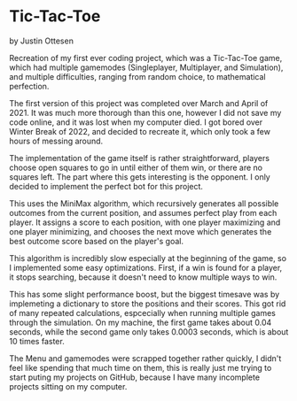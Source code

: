 # Tic-Tac-Toe
by Justin Ottesen

Recreation of my first ever coding project, which was a Tic-Tac-Toe game,
which had multiple gamemodes (Singleplayer, Multiplayer, and Simulation),
and multiple difficulties, ranging from random choice, to mathematical
perfection.

The first version of this project was completed over March and April of 2021.
It was much more thorough than this one, however I did not save my code online,
and it was lost when my computer died. I got bored over Winter Break of 2022,
and decided to recreate it, which only took a few hours of messing around.

The implementation of the game itself is rather straightforward, players choose
open squares to go in until either of them win, or there are no squares left.
The part where this gets interesting is the opponent. I only decided to
implement the perfect bot for this project.

This uses the MiniMax algorithm, which recursively generates all possible
outcomes from the current position, and assumes perfect play from each player.
It assigns a score to each position, with one player maximizing and one player
minimizing, and chooses the next move which generates the best outcome score
based on the player's goal.

This algorithm is incredibly slow especially at the beginning of the game, so
I implemented some easy optimizations. First, if a win is found for a player,
it stops searching, because it doesn't need to know multiple ways to win. 

This has some slight performance boost, but the biggest timesave was by
implemeting a dictionary to store the positions and their scores. This got rid
of many repeated calculations, espcecially when running multiple games through
the simulation. On my machine, the first game takes about 0.04 seconds, while 
the second game only takes 0.0003 seconds, which is about 10 times faster.

The Menu and gamemodes were scrapped together rather quickly, I didn't feel
like spending that much time on them, this is really just me trying to start
puting my projects on GitHub, because I have many incomplete projects sitting
on my computer.
